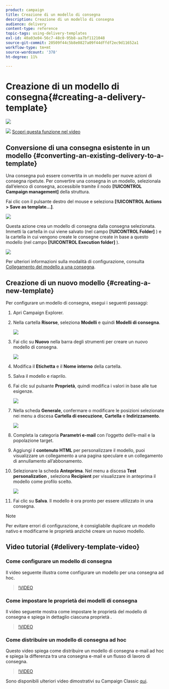 ```yaml
---
product: campaign
title: Creazione di un modello di consegna
description: Creazione di un modello di consegna
audience: delivery
content-type: reference
topic-tags: using-delivery-templates
exl-id: 40a03e04-56c7-48c0-95b8-aa7bf1121048
source-git-commit: 20509f44c5b8e0827a09f44dffdf2ec9d11652a1
workflow-type: tm+mt
source-wordcount: '378'
ht-degree: 11%

---
```


# Creazione di un modello di consegna{#creating-a-delivery-template}

![](../../assets/common.svg)

![](assets/do-not-localize/how-to-video.png) [Scopri questa funzione nel video](#delivery-template-video)

## Conversione di una consegna esistente in un modello {#converting-an-existing-delivery-to-a-template}

Una consegna può essere convertita in un modello per nuove azioni di consegna ripetute. Per convertire una consegna in un modello, selezionala dall’elenco di consegna, accessibile tramite il nodo **[!UICONTROL Campaign management]** della struttura.

Fai clic con il pulsante destro del mouse e seleziona **[!UICONTROL Actions > Save as template...]**.

![](assets/s_ncs_user_campaign_save_as_scenario.png)

Questa azione crea un modello di consegna dalla consegna selezionata. Immetti la cartella in cui viene salvato (nel campo **[!UICONTROL Folder]** ) e la cartella in cui vengono create le consegne create in base a questo modello (nel campo **[!UICONTROL Execution folder]** ).

![](assets/s_ncs_user_campaign_save_as_scenario_a.png)

Per ulteriori informazioni sulla modalità di configurazione, consulta [Collegamento del modello a una consegna](creating-a-delivery-from-a-template.md#linking-the-template-to-a-delivery).

## Creazione di un nuovo modello {#creating-a-new-template}

Per configurare un modello di consegna, esegui i seguenti passaggi:

1. Apri Campaign Explorer.
1. Nella cartella **Risorse**, seleziona **Modelli** e quindi **Modelli di consegna**.

   ![](assets/delivery_template_1.png)

1. Fai clic su **Nuovo** nella barra degli strumenti per creare un nuovo modello di consegna.

   ![](assets/delivery_template_2.png)

1. Modifica il **Etichetta** e il **Nome interno** della cartella.
1. Salva il modello e riaprilo.
1. Fai clic sul pulsante **Proprietà**, quindi modifica i valori in base alle tue esigenze.

   ![](assets/delivery_template_3.png)

1. Nella scheda **Generale**, confermare o modificare le posizioni selezionate nei menu a discesa **Cartella di esecuzione**, **Cartella** e **Indirizzamento**.

   ![](assets/delivery_template_4.png)

1. Completa la categoria **Parametri e-mail** con l’oggetto dell’e-mail e la popolazione target.
1. Aggiungi il **contenuto HTML** per personalizzare il modello, puoi visualizzare un collegamento a una pagina speculare e un collegamento di annullamento all’abbonamento.
1. Selezionare la scheda **Anteprima**. Nel menu a discesa **Test personalization** , seleziona **Recipient** per visualizzare in anteprima il modello come profilo scelto.

   ![](assets/delivery_template_5.png)

1. Fai clic su **Salva**. Il modello è ora pronto per essere utilizzato in una consegna.

>[!NOTE]
>
>Per evitare errori di configurazione, è consigliabile duplicare un modello nativo e modificarne le proprietà anziché creare un nuovo modello.

## Video tutorial {#delivery-template-video}

### Come configurare un modello di consegna

Il video seguente illustra come configurare un modello per una consegna ad hoc.

>[!VIDEO](https://video.tv.adobe.com/v/24066?quality=12)

### Come impostare le proprietà dei modelli di consegna

Il video seguente mostra come impostare le proprietà del modello di consegna e spiega in dettaglio ciascuna proprietà .

>[!VIDEO](https://video.tv.adobe.com/v/24067?quality=12)

### Come distribuire un modello di consegna ad hoc

Questo video spiega come distribuire un modello di consegna e-mail ad hoc e spiega la differenza tra una consegna e-mail e un flusso di lavoro di consegna.

>[!VIDEO](https://video.tv.adobe.com/v/24065?quality=12)

Sono disponibili ulteriori video dimostrativi su Campaign Classic [qui](https://experienceleague.adobe.com/docs/campaign-classic-learn/tutorials/overview.html?lang=it).
